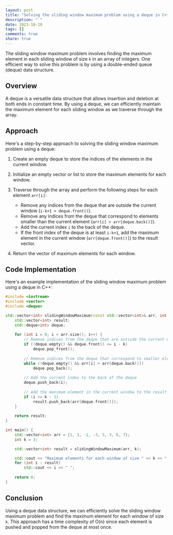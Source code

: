 ```yaml
---
layout: post
title: "Solving the sliding window maximum problem using a deque in C++"
description: " "
date: 2023-10-10
tags: []
comments: true
share: true
---
```


The sliding window maximum problem involves finding the maximum element in each sliding window of size `k` in an array of integers. One efficient way to solve this problem is by using a double-ended queue (deque) data structure.

## Overview

A deque is a versatile data structure that allows insertion and deletion at both ends in constant time. By using a deque, we can efficiently maintain the maximum element for each sliding window as we traverse through the array.

## Approach

Here's a step-by-step approach to solving the sliding window maximum problem using a deque:

1. Create an empty deque to store the indices of the elements in the current window.

2. Initialize an empty vector or list to store the maximum elements for each window.

3. Traverse through the array and perform the following steps for each element `arr[i]`:

   - Remove any indices from the deque that are outside the current window (`i-k+1 > deque.front()`).
   - Remove any indices from the deque that correspond to elements smaller than the current element (`arr[i] > arr[deque.back()]`).
   - Add the current index `i` to the back of the deque.
   - If the front index of the deque is at least `i-k+1`, add the maximum element in the current window (`arr[deque.front()]`) to the result vector.

4. Return the vector of maximum elements for each window.

## Code Implementation

Here's an example implementation of the sliding window maximum problem using a deque in C++:

```cpp
#include <iostream>
#include <vector>
#include <deque>

std::vector<int> slidingWindowMaximum(const std::vector<int>& arr, int k) {
    std::vector<int> result;
    std::deque<int> deque;
    
    for (int i = 0; i < arr.size(); i++) {
        // Remove indices from the deque that are outside the current window
        if (!deque.empty() && deque.front() <= i - k)
            deque.pop_front();
        
        // Remove indices from the deque that correspond to smaller elements
        while (!deque.empty() && arr[i] > arr[deque.back()])
            deque.pop_back();
        
        // Add the current index to the back of the deque
        deque.push_back(i);
        
        // Add the maximum element in the current window to the result vector
        if (i >= k - 1)
            result.push_back(arr[deque.front()]);
    }
    
    return result;
}

int main() {
    std::vector<int> arr = {1, 3, -1, -3, 5, 3, 6, 7};
    int k = 3;

    std::vector<int> result = slidingWindowMaximum(arr, k);

    std::cout << "Maximum elements for each window of size " << k << ":" << std::endl;
    for (int i : result)
        std::cout << i << " ";
    
    return 0;
}
```

## Conclusion

Using a deque data structure, we can efficiently solve the sliding window maximum problem and find the maximum element for each window of size `k`. This approach has a time complexity of O(n) since each element is pushed and popped from the deque at most once.